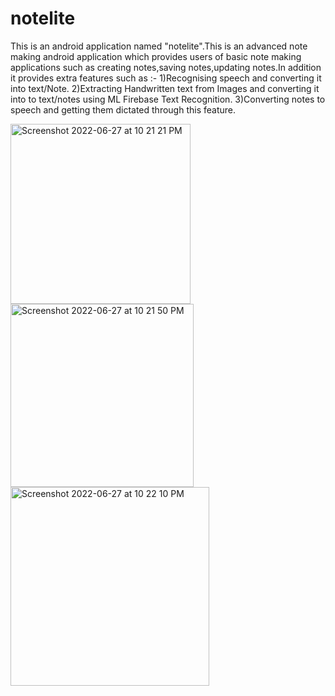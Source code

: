 # notelite
This is an android application named "notelite".This is an advanced note making android application which provides users of basic note making applications such as 
creating notes,saving notes,updating notes.In addition it provides extra features such as :-
1)Recognising speech and converting it into text/Note.
2)Extracting  Handwritten text from Images and converting it into to text/notes using ML Firebase Text Recognition.
3)Converting notes to speech and getting them dictated through this feature.


<img width="288" alt="Screenshot 2022-06-27 at 10 21 21 PM" src="https://user-images.githubusercontent.com/67542463/175994629-3ab35c37-e674-4e4e-9b5b-c9fbe56da95e.png">
<img width="293" alt="Screenshot 2022-06-27 at 10 21 50 PM" src="https://user-images.githubusercontent.com/67542463/175994635-e969696c-9d8f-4585-9e50-24b669ce38ea.png">
<img width="318" alt="Screenshot 2022-06-27 at 10 22 10 PM" src="https://user-images.githubusercontent.com/67542463/175994653-0edd97eb-92ed-4c74-a7b8-bdf7bc48bcbc.png">
